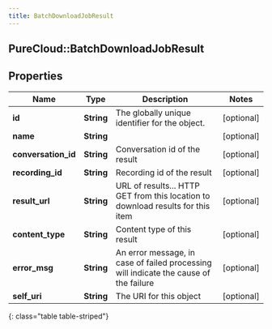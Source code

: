 ```yaml
---
title: BatchDownloadJobResult
---
```

## PureCloud::BatchDownloadJobResult

## Properties

|Name | Type | Description | Notes|
|------------ | ------------- | ------------- | -------------|
| **id** | **String** | The globally unique identifier for the object. | [optional] |
| **name** | **String** |  | [optional] |
| **conversation_id** | **String** | Conversation id of the result | [optional] |
| **recording_id** | **String** | Recording id of the result | [optional] |
| **result_url** | **String** | URL of results... HTTP GET from this location to download results for this item | [optional] |
| **content_type** | **String** | Content type of this result | [optional] |
| **error_msg** | **String** | An error message, in case of failed processing will indicate the cause of the failure | [optional] |
| **self_uri** | **String** | The URI for this object | [optional] |
{: class="table table-striped"}


